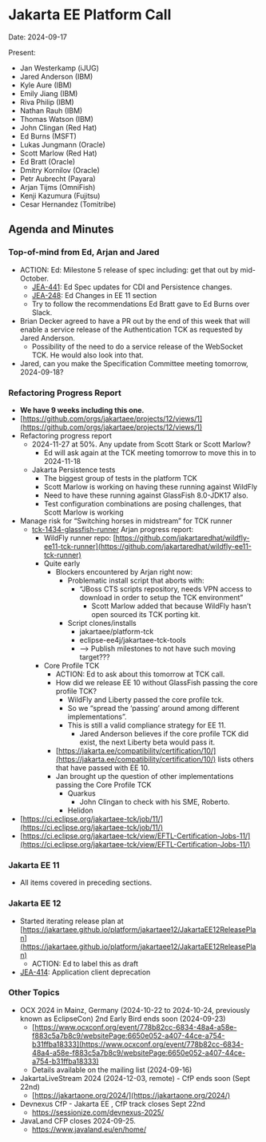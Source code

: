 # Jakarta EE Platform Call

Date: 2024-09-17

Present:

* Jan Westerkamp (iJUG)
* Jared Anderson (IBM)
* Kyle Aure (IBM)
* Emily Jiang (IBM)
* Riva Philip (IBM)
* Nathan Rauh (IBM)
* Thomas Watson (IBM)
* John Clingan (Red Hat)
* Ed Burns (MSFT)
* Lukas Jungmann (Oracle)
* Scott Marlow (Red Hat)
* Ed Bratt (Oracle)
* Dmitry Kornilov (Oracle)
* Petr Aubrecht (Payara)
* Arjan Tijms (OmniFish)
* Kenji Kazumura (Fujitsu)
* Cesar Hernandez (Tomitribe)

## Agenda and Minutes

### Top-of-mind from Ed, Arjan and Jared

* ACTION: Ed: Milestone 5 release of spec including: get that out by mid-October.
    * [JEA-441](https://dev.azure.com/jakarta-ee-azdo/jakarta-ee-azdo/_workitems/edit/441): Ed Spec updates for CDI and Persistence changes.
    * [JEA-248](https://dev.azure.com/jakarta-ee-azdo/jakarta-ee-azdo/_workitems/edit/248): Ed Changes in EE 11 section
    * Try to follow the recommendations Ed Bratt gave to Ed Burns over Slack.
* Brian Decker agreed to have a PR out by the end of this week that will enable a service release of the Authentication TCK as requested by Jared Anderson.
    * Possibility of the need to do a service release of the WebSocket TCK. He would also look into that.
* Jared, can you make the Specification Committee meeting tomorrow, 2024-09-18?

### Refactoring Progress Report

* **We have 9 weeks including this one.**
* [https://github.com/orgs/jakartaee/projects/12/views/1](https://github.com/orgs/jakartaee/projects/12/views/1)
* Refactoring progress report
    * 2024-11-27 at 50%. Any update from Scott Stark or Scott Marlow?
        * Ed will ask again at the TCK meeting tomorrow to move this in to 2024-11-18
    * Jakarta Persistence tests
        * The biggest group of tests in the platform TCK
        * Scott Marlow is working on having these running against WildFly
        * Need to have these running against GlassFish 8.0-JDK17 also.
        * Test configuration combinations are posing challenges, that Scott Marlow is working
* Manage risk for  “Switching horses in midstream” for TCK runner
    * [tck-1434-glassfish-runner](https://github.com/jakartaee/platform-tck/issues/1434) Arjan progress report:
        * WildFly runner repo: [https://github.com/jakartaredhat/wildfly-ee11-tck-runner](https://github.com/jakartaredhat/wildfly-ee11-tck-runner) 
        * Quite early
            * Blockers encountered by Arjan right now:
                * Problematic install script that aborts with:
                    * “JBoss CTS scripts repository, needs VPN access to download in order to setup the TCK environment”
                        * Scott Marlow added that because WildFly hasn’t open sourced its TCK porting kit.
                * Script clones/installs
                    * jakartaee/platform-tck
                    * eclipse-ee4j/jakartaee-tck-tools
                    * —> Publish milestones to not have such moving target???
        * Core Profile TCK
            * ACTION: Ed to ask about this tomorrow at TCK call.
            * How did we release EE 10 without GlassFish passing the core profile TCK?
                * WildFly and Liberty passed the core profile tck.
                * So we “spread the ‘passing’ around among different implementations”.
                * This is still a valid compliance strategy for EE 11.
                    * Jared Anderson believes if the core profile TCK did exist, the next Liberty beta would pass it.
            * [https://jakarta.ee/compatibility/certification/10/](https://jakarta.ee/compatibility/certification/10/) lists others that have passed with EE 10.
            * Jan brought up the question of other implementations passing the Core Profile TCK
                * Quarkus
                    * John Clingan to check with his SME, Roberto.
                * Helidon
* [https://ci.eclipse.org/jakartaee-tck/job/11/](https://ci.eclipse.org/jakartaee-tck/job/11/)
* [https://ci.eclipse.org/jakartaee-tck/view/EFTL-Certification-Jobs-11/](https://ci.eclipse.org/jakartaee-tck/view/EFTL-Certification-Jobs-11/)

### Jakarta EE 11

* All items covered in preceding sections.

### Jakarta EE 12

* Started iterating release plan at [https://jakartaee.github.io/platform/jakartaee12/JakartaEE12ReleasePlan](https://jakartaee.github.io/platform/jakartaee12/JakartaEE12ReleasePlan) 
    * ACTION: Ed to label this as draft
* [JEA-414](https://dev.azure.com/jakarta-ee-azdo/jakarta-ee-azdo/_workitems/edit/414): Application client deprecation

### Other Topics

* OCX 2024 in Mainz, Germany (2024-10-22 to 2024-10-24, previously known as EclipseCon) 2nd Early Bird ends soon (2024-09-23)
    * [https://www.ocxconf.org/event/778b82cc-6834-48a4-a58e-f883c5a7b8c9/websitePage:6650e052-a407-44ce-a754-b31ffba18333](https://www.ocxconf.org/event/778b82cc-6834-48a4-a58e-f883c5a7b8c9/websitePage:6650e052-a407-44ce-a754-b31ffba18333)
    * Details available on the mailing list (2024-09-16)
* JakartaLiveStream 2024 (2024-12-03, remote) - CfP ends soon (Sept 22nd)
    * [https://jakartaone.org/2024/](https://jakartaone.org/2024/) 
* Devnexus CfP - Jakarta EE , CfP track closes Sept 22nd
    * https://sessionize.com/devnexus-2025/
* JavaLand CFP closes 2024-09-25.
    * https://www.javaland.eu/en/home/
